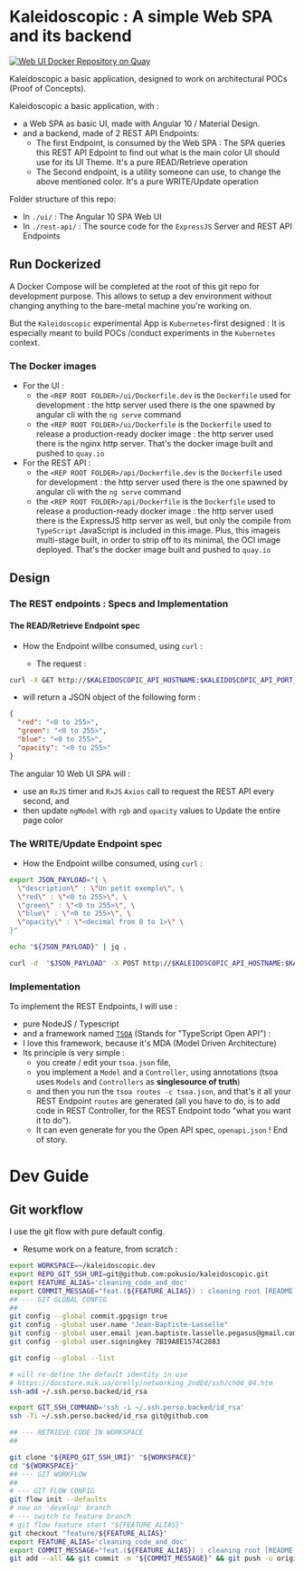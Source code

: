 # Kaleidoscopic : A simple Web SPA and its backend

[![Web UI Docker Repository on Quay](https://quay.io/repository/pok-us-io/kaleidoscopic/status "Web UI Docker Repository on Quay")](https://quay.io/repository/pok-us-io/kaleidoscopic)

Kaleidoscopic a basic application, designed to work on architectural POCs (Proof of Concepts).

Kaleidoscopic a basic application, with :

* a Web SPA as basic UI, made with Angular 10 / Material Design.
* and a backend, made of 2 REST API Endpoints:
  * The first Endpoint, is consumed by the Web SPA : The SPA queries this REST API Edpoint to find out what is the main color UI should use for its UI Theme. It's a pure READ/Retrieve operation
  * The Second endpoint, is a utility someone can use, to change the above mentioned color. It's a pure WRITE/Update operation

Folder structure of this repo:

* In `./ui/` : The Angular 10 SPA Web UI
* In `./rest-api/` : The source code for the `ExpressJS` Server and REST API Endpoints


## Run Dockerized


A Docker Compose will be completed at the root of this git repo for development purpose. This allows to setup a dev environment without changing anything to the bare-metal machine you're working on.

But the `Kaleidoscopic` experimental App is `Kubernetes`-first designed : It is especially meant to build POCs /conduct  experiments in the `Kubernetes` context.

### The Docker images

* For the UI :
  * the `<REP ROOT FOLDER>/ui/Dockerfile.dev` is the `Dockerfile` used for development : the http server used there is the one spawned by angular cli with the `ng serve` command
  * the `<REP ROOT FOLDER>/ui/Dockerfile` is the `Dockerfile` used to release a production-ready docker image : the http server used there is the nginx http server. That's the docker image built and pushed to `quay.io`
* For the REST API :
  * the `<REP ROOT FOLDER>/api/Dockerfile.dev` is the `Dockerfile` used for development : the http server used there is the one spawned by angular cli with the `ng serve` command
  * the `<REP ROOT FOLDER>/api/Dockerfile` is the `Dockerfile` used to release a production-ready docker image : the http server used there is the ExpressJS http server as well, but only the compile from `TypeScript` JavaScript is included in this image. Plus, this imageis multi-stage built, in order to strip off to its minimal, the OCI image deployed. That's the docker image built and pushed to `quay.io`


## Design

### The REST endpoints : Specs and Implementation




#### The READ/Retrieve Endpoint spec

* How the Endpoint willbe consumed, using `curl` :

  * The request :

```bash
curl -X GET http://$KALEIDOSCOPIC_API_HOSTNAME:$KALEIDOSCOPIC_API_PORT_NO/api/v1/ui/theme/color | jq .
```
  * will return a JSON object of the following form :

```JSon
{
  "red": "<0 to 255>",
  "green": "<0 to 255>",
  "blue": "<0 to 255>",
  "opacity": "<0 to 255>"
}
```

The angular 10 Web UI SPA will :
* use an `RxJS` timer and `RxJS` `Axios` call to request the REST API every second, and
* then update `ngModel` with `rgb` and `opacity` values to Update the entire page color


### The WRITE/Update Endpoint spec

* How the Endpoint willbe consumed, using `curl` :

```bash
export JSON_PAYLOAD="{ \
  \"description\" : \"Un petit exemple\", \
  \"red\" : \"<0 to 255>\", \
  \"green\" : \"<0 to 255>\", \
  \"blue\" : \"<0 to 255>\", \
  \"opacity\" : \"<decimal from 0 to 1>\" \
}"

echo "${JSON_PAYLOAD}" | jq .

curl -d  "$JSON_PAYLOAD" -X POST http://$KALEIDOSCOPIC_API_HOSTNAME:$KALEIDOSCOPIC_API_PORT_NO/api/v1/files/management/ui/theme/color | jq .

```

### Implementation

To implement the REST Endpoints, I will use :

* pure NodeJS / Typescript
* and a framework named [`TSOA`](https://github.com/lukeautry/tsoa) (Stands for "TypeScript Open API")  :
* I love this framework, because it's MDA (Model Driven Architecture)
* Its principle is very simple :
  * you create / edit your `tsoa.json` file,
  * you implement a `Model` and a `Controller`, using annotations (tsoa uses `Models` and `Controllers` as **singlesource of truth**)
  * and then you run the `tsoa routes -c tsoa.json`, and that's it all your REST Endpoint `routes` are generated (all you have to do, is to add code in REST Controller, for the REST Endpoint todo "what you want it to do").
  * It can even generate for you the Open API spec, `openapi.json` ! End of story.



# Dev Guide

## Git workflow

I use the git flow with pure default config.

* Resume work on a feature, from scratch  :

```bash
export WORKSPACE=~/kaleidoscopic.dev
export REPO_GIT_SSH_URI=git@github.com:pokusio/kaleidoscopic.git
export FEATURE_ALIAS='cleaning_code_and_doc'
export COMMIT_MESSAGE="feat.(${FEATURE_ALIAS}) : cleaning root [README.md] and api src code"
## --- GIT GLOBAL CONFIG
##
git config --global commit.gpgsign true
git config --global user.name "Jean-Baptiste-Lasselle"
git config --global user.email jean.baptiste.lasselle.pegasus@gmail.com
git config --global user.signingkey 7B19A8E1574C2883

git config --global --list

# will re-define the default identity in use
# https://docstore.mik.ua/orelly/networking_2ndEd/ssh/ch06_04.htm
ssh-add ~/.ssh.perso.backed/id_rsa

export GIT_SSH_COMMAND='ssh -i ~/.ssh.perso.backed/id_rsa'
ssh -Ti ~/.ssh.perso.backed/id_rsa git@github.com

## --- RETRIEVE CODE IN WORKSPACE
##

git clone "${REPO_GIT_SSH_URI}" "${WORKSPACE}"
cd "${WORKSPACE}"
## --- GIT WORKFLOW
##
# --- GIT FLOW CONFIG
git flow init --defaults
# now on 'develop' branch
# --- switch to feature branch
# git flow feature start "${FEATURE_ALIAS}"
git checkout "feature/${FEATURE_ALIAS}"
export FEATURE_ALIAS='cleaning_code_and_doc'
export COMMIT_MESSAGE="feat.(${FEATURE_ALIAS}) : cleaning root [README.md] and api src code"
git add --all && git commit -m "${COMMIT_MESSAGE}" && git push -u origin HEAD
